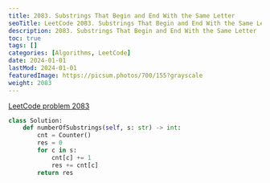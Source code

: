 ```yaml
---
title: 2083. Substrings That Begin and End With the Same Letter
seoTitle: LeetCode 2083. Substrings That Begin and End With the Same Letter | Python solution and explanation
description: 2083. Substrings That Begin and End With the Same Letter
toc: true
tags: []
categories: [Algorithms, LeetCode]
date: 2024-01-01
lastMod: 2024-01-01
featuredImage: https://picsum.photos/700/155?grayscale
weight: 2083
---
```


[LeetCode problem 2083](https://leetcode.com/problems/substrings-that-begin-and-end-with-the-same-letter/)

```python
class Solution:
    def numberOfSubstrings(self, s: str) -> int:
        cnt = Counter()
        res = 0
        for c in s:
            cnt[c] += 1
            res += cnt[c]
        return res

```
